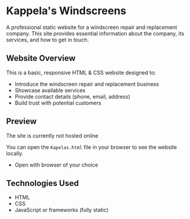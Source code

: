 # Kappela's Windscreens

A professional static website for a windscreen repair and replacement company. This site provides essential information about the company, its services, and how to get in touch.

## Website Overview

This is a basic, responsive HTML & CSS website designed to:

- Introduce the windscreen repair and replacement business
- Showcase available services
- Provide contact details (phone, email, address)
- Build trust with potential customers

## Preview

The site is currently not hosted online

You can open the `Kapelas.html` file in your browser to see the website locally.
- Open with browser of your choice

## Technologies Used

- HTML
- CSS
- JavaScript or frameworks (fully static)
